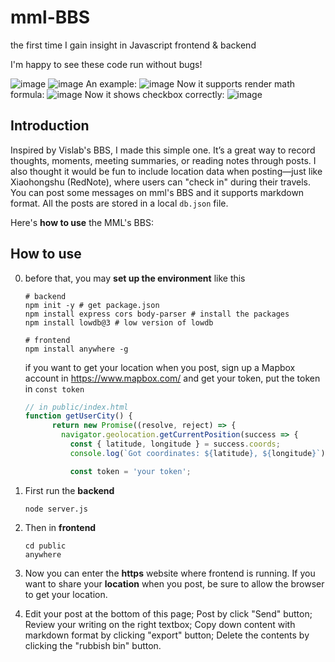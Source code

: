 # mml-BBS

the first time I gain insight in Javascript frontend & backend

I'm happy to see these code run without bugs!

![image](https://github.com/user-attachments/assets/ee512a50-ddce-4c49-baa8-7ba32f4ad50d)
![image](https://github.com/user-attachments/assets/3e52c7fb-7a23-47b4-9d3f-47b58f3274ee)
An example: 
![image](https://github.com/user-attachments/assets/a09666dc-722c-4abe-a4c3-063605728907)
Now it supports render math formula:
![image](https://github.com/user-attachments/assets/3cb8f860-c1f9-4bad-b17a-b3fb159d1a56)
Now it shows checkbox correctly: 
![image](https://github.com/user-attachments/assets/b7ba7cd7-1092-481d-b5f0-b43b7c7bdf93)


## Introduction

Inspired by Vislab's BBS, I made this simple one. It’s a great way to record thoughts, moments, meeting summaries, or reading notes through posts. I also thought it would be fun to include location data when posting—just like Xiaohongshu (RedNote), where users can "check in" during their travels. You can post some messages on mml's BBS and it supports markdown format. All the posts are stored in a local `db.json` file.

Here's **how to use** the MML's BBS:

## How to use

0. before that, you may **set up the environment** like this

   ```shell
   # backend
   npm init -y # get package.json
   npm install express cors body-parser # install the packages
   npm install lowdb@3 # low version of lowdb
   
   # frontend
   npm install anywhere -g
   ```

   if you want to get your location when you post, sign up a Mapbox account in https://www.mapbox.com/ and get your token, put the token in `const token`

   ```javascript
   // in public/index.html
   function getUserCity() {
         return new Promise((resolve, reject) => {
           navigator.geolocation.getCurrentPosition(success => {
             const { latitude, longitude } = success.coords;
             console.log(`Got coordinates: ${latitude}, ${longitude}`);
   
             const token = 'your token';
   ```

1. First run the **backend**

   ```shell
   node server.js
   ```

2. Then in **frontend**

   ```shell
   cd public
   anywhere
   ```

3. Now you can enter the **https** website where frontend is running. If you want to share your **location** when you post, be sure to allow the browser to get your location.

4. Edit your post at the bottom of this page;
   Post by click "Send" button;
   Review your writing on the right textbox;
   Copy down content with markdown format by clicking "export" button;
   Delete the contents by clicking the "rubbish bin" button. 
